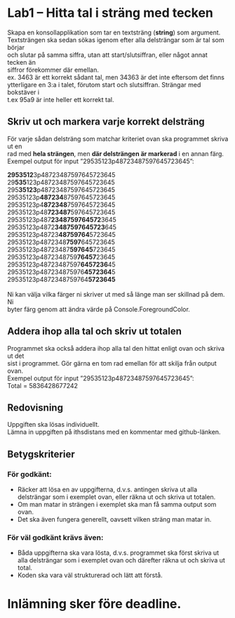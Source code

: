 # Lab1 – Hitta tal i sträng med tecken 
Skapa en konsollapplikation som tar en textsträng (**string**) som argument. </br>
Textsträngen ska sedan sökas igenom efter alla delsträngar som är tal som börjar </br>
och slutar på samma siffra, utan att start/slutsiffran, eller något annat tecken än </br>
siffror förekommer där emellan. </br>
ex. 3463 är ett korrekt sådant tal, men 34363 är det inte eftersom det finns </br>
ytterligare en 3:a i talet, förutom start och slutsiffran. Strängar med bokstäver i </br>
t.ex 95a9 är inte heller ett korrekt tal. </br>
 
## Skriv ut och markera varje korrekt delsträng 
För varje sådan delsträng som matchar kriteriet ovan ska programmet skriva ut en </br>
rad med **hela strängen**, men **där delsträngen är markerad** i en annan färg. </br>
Exempel output för input ”29535123p48723487597645723645”: </br>

**2953512**3p48723487597645723645 </br>
29**535**123p48723487597645723645 </br>
295**35123**p48723487597645723645 </br>
29535123p**487234**87597645723645 </br>
29535123p4**872348**7597645723645 </br>
29535123p48**723487**597645723645 </br>
29535123p487**2348759764572**3645 </br>
29535123p4872**3487597645723**645 </br>
29535123p48723**48759764**5723645 </br>
29535123p4872348**7597**645723645 </br>
29535123p48723487**597645**723645 </br>
29535123p4872348759**76457**23645</br>
29535123p48723487597**6457236**45 </br>
29535123p487234875976**4572364**5 </br>
29535123p4872348759764**5723645** </br>
</br>
Ni kan välja vilka färger ni skriver ut med så länge man ser skillnad på dem. Ni </br>
byter färg genom att ändra värde på Console.ForegroundColor. </br>

## Addera ihop alla tal och skriv ut totalen
Programmet ska också addera ihop alla tal den hittat enligt ovan och skriva ut det </br>
sist i programmet. Gör gärna en tom rad emellan för att skilja från output ovan. </br>
Exempel output för input ”29535123p48723487597645723645”: </br>
Total = 5836428677242 </br>

## Redovisning
Uppgiften ska lösas individuellt. </br>
Lämna in uppgiften på ithsdistans med en kommentar med github-länken. </br>

## Betygskriterier 
### För godkänt:
* Räcker att lösa en av uppgifterna, d.v.s. antingen skriva ut alla delsträngar som i exemplet ovan, eller räkna ut och skriva ut totalen.
* Om man matar in strängen i exemplet ska man få samma output som ovan.
* Det ska även fungera generellt, oavsett vilken sträng man matar in.
### För väl godkänt krävs även:
* Båda uppgifterna ska vara lösta, d.v.s. programmet ska först skriva ut alla delsträngar som i exemplet ovan och därefter räkna ut och skriva ut total.
* Koden ska vara väl strukturerad och lätt att förstå.
# Inlämning sker före deadline.
